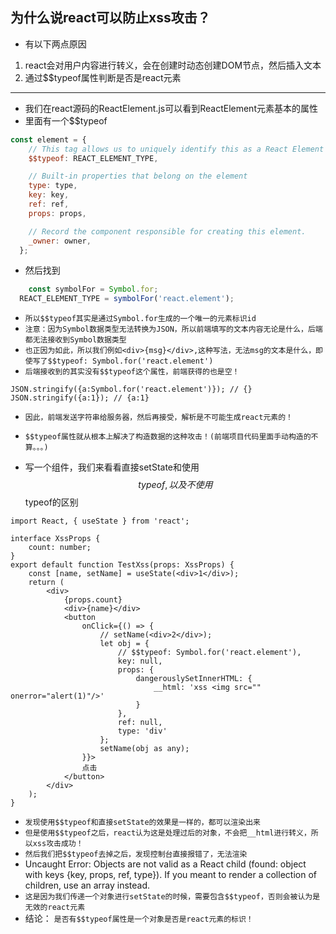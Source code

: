 ## 为什么说react可以防止xss攻击？
* 有以下两点原因
1. react会对用户内容进行转义，会在创建时动态创建DOM节点，然后插入文本
2. 通过$$typeof属性判断是否是react元素
---

* 我们在react源码的ReactElement.js可以看到ReactElement元素基本的属性
* 里面有一个$$typeof
```js
const element = {
    // This tag allows us to uniquely identify this as a React Element
    $$typeof: REACT_ELEMENT_TYPE,

    // Built-in properties that belong on the element
    type: type,
    key: key,
    ref: ref,
    props: props,

    // Record the component responsible for creating this element.
    _owner: owner,
  };
```
* 然后找到
```js
    const symbolFor = Symbol.for;
  REACT_ELEMENT_TYPE = symbolFor('react.element');
```
* `所以$$typeof其实是通过Symbol.for生成的一个唯一的元素标识id`
* `注意：因为Symbol数据类型无法转换为JSON，所以前端填写的文本内容无论是什么，后端都无法接收到Symbol数据类型`
* `也正因为如此，所以我们例如<div>{msg}</div>,这种写法，无法msg的文本是什么，即使写了$$typeof: Symbol.for('react.element')`
* `后端接收到的其实没有$$typeof这个属性，前端获得的也是空！`

`JSON.stringify({a:Symbol.for('react.element')}); // {}`
`JSON.stringify({a:1}); // {a:1}`

* `因此，前端发送字符串给服务器，然后再接受，解析是不可能生成react元素的！`
* `$$typeof属性就从根本上解决了构造数据的这种攻击！(前端项目代码里面手动构造的不算。。。)`

* 写一个组件，我们来看看直接setState和使用$$typeof,以及不使用$$typeof的区别
```tsx
import React, { useState } from 'react';

interface XssProps {
    count: number;
}
export default function TestXss(props: XssProps) {
    const [name, setName] = useState(<div>1</div>);
    return (
        <div>
            {props.count}
            <div>{name}</div>
            <button
                onClick={() => {
                    // setName(<div>2</div>);
                    let obj = {
                        // $$typeof: Symbol.for('react.element'),
                        key: null,
                        props: {
                            dangerouslySetInnerHTML: {
                                __html: 'xss <img src="" onerror="alert(1)"/>'
                            }
                        },
                        ref: null,
                        type: 'div'
                    };
                    setName(obj as any);
                }}>
                点击
            </button>
        </div>
    );
}
```
* `发现使用$$typeof和直接setState的效果是一样的，都可以渲染出来`
* `但是使用$$typeof之后，react认为这是处理过后的对象，不会把__html进行转义，所以xss攻击成功！`
* `然后我们把$$typeof去掉之后，发现控制台直接报错了，无法渲染`
* Uncaught Error: Objects are not valid as a React child (found: object with keys {key, props, ref, type}). If you meant to render a collection of children, use an array instead.
* `这是因为我们传递一个对象进行setState的时候，需要包含$$typeof，否则会被认为是无效的react元素`
* 结论：  `是否有$$typeof属性是一个对象是否是react元素的标识！`
